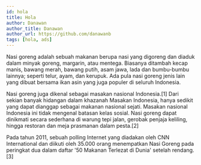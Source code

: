 ```yaml
---
id: hola
title: Hola
author: Danawan
author_title: Danawan
author_url: https://github.com/danawanb
tags: [hola, ads]
---
```


Nasi goreng adalah sebuah makanan berupa nasi yang digoreng dan diaduk dalam minyak goreng, margarin, atau mentega. Biasanya ditambah kecap manis, bawang merah, bawang putih, asam jawa, lada dan bumbu-bumbu lainnya; seperti telur, ayam, dan kerupuk. Ada pula nasi goreng jenis lain yang dibuat bersama ikan asin yang juga populer di seluruh Indonesia.
<!--truncate-->
Nasi goreng juga dikenal sebagai masakan nasional Indonesia.[1] Dari sekian banyak hidangan dalam khazanah Masakan Indonesia, hanya sedikit yang dapat dianggap sebagai makanan nasional sejati. Masakan nasional Indonesia ini tidak mengenal batasan kelas sosial. Nasi goreng dapat dinikmati secara sederhana di warung tepi jalan, gerobak penjaja keliling, hingga restoran dan meja prasmanan dalam pesta.[2]

Pada tahun 2011, sebuah polling Internet yang diadakan oleh CNN International dan diikuti oleh 35.000 orang menempatkan Nasi Goreng pada peringkat dua dalam daftar '50 Makanan Terlezat di Dunia' setelah rendang.[3]
